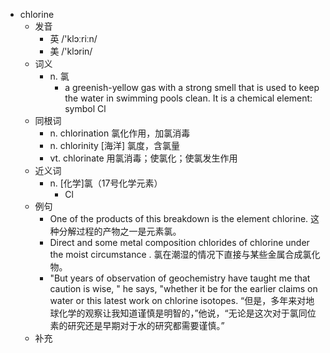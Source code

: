 - chlorine
  - 发音
    - 英 /'klɔːriːn/
    - 美 /'klɔrin/
  - 词义
    - n. 氯
      - a greenish-yellow gas with a strong smell that is used to keep the water in swimming pools clean. It is a chemical element: symbol Cl
  - 同根词
    - n. chlorination 氯化作用，加氯消毒
    - n. chlorinity [海洋] 氯度，含氯量
    - vt. chlorinate 用氯消毒；使氯化；使氯发生作用
  - 近义词
    - n. [化学]氯（17号化学元素）
      - Cl
  - 例句
    - One of the products of this breakdown is the element chlorine. 这种分解过程的产物之一是元素氯。
    - Direct and some metal composition chlorides of chlorine under the moist circumstance . 氯在潮湿的情况下直接与某些金属合成氯化物。
    - "But years of observation of geochemistry have taught me that caution is wise, " he says, "whether it be for the earlier claims on water or this latest work on chlorine isotopes. “但是，多年来对地球化学的观察让我知道谨慎是明智的，”他说，“无论是这次对于氯同位素的研究还是早期对于水的研究都需要谨慎。”
  - 补充
